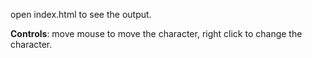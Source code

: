 open index.html to see the output.

<b>Controls</b>:
move mouse to move the character,
right click to change the character.
